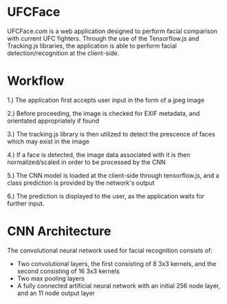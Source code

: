 # UFCFace
UFCFace.com is a web application designed to perform facial comparison with current UFC fighters. Through the use of the Tensorflow.js and Tracking.js libraries, the application is able to perform facial detection/recognition at the client-side. 

# Workflow
1.) The application first accepts user input in the form of a jpeg image

2.) Before proceeding, the image is checked for EXIF metadata, and orientated appropriately if found

3.) The tracking.js library is then utilized to detect the prescence of faces which may exist in the image

4.) If a face is detected, the image data associated with it is then normalized/scaled in order to be processed by the CNN

5.) The CNN model is loaded at the client-side through tensorflow.js, and a class prediction is provided by the network's output

6.) The prediction is displayed to the user, as the application waits for further input. 

# CNN Architecture
The convolutional neural network used for facial recognition consists of:
- Two convolutional layers, the first consisting of 8 3x3 kernels, and the second consisting of 16 3x3 kernels
- Two max pooling layers
- A fully connected artificial neural network with an initial 256 node layer, and an 11 node output layer
